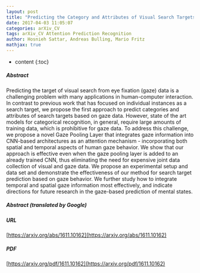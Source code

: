 ```yaml
---
layout: post
title: "Predicting the Category and Attributes of Visual Search Targets Using Deep Gaze Pooling"
date: 2017-04-03 11:05:07
categories: arXiv_CV
tags: arXiv_CV Attention Prediction Recognition
author: Hosnieh Sattar, Andreas Bulling, Mario Fritz
mathjax: true
---
```


* content
{:toc}

##### Abstract
Predicting the target of visual search from eye fixation (gaze) data is a challenging problem with many applications in human-computer interaction. In contrast to previous work that has focused on individual instances as a search target, we propose the first approach to predict categories and attributes of search targets based on gaze data. However, state of the art models for categorical recognition, in general, require large amounts of training data, which is prohibitive for gaze data. To address this challenge, we propose a novel Gaze Pooling Layer that integrates gaze information into CNN-based architectures as an attention mechanism - incorporating both spatial and temporal aspects of human gaze behavior. We show that our approach is effective even when the gaze pooling layer is added to an already trained CNN, thus eliminating the need for expensive joint data collection of visual and gaze data. We propose an experimental setup and data set and demonstrate the effectiveness of our method for search target prediction based on gaze behavior. We further study how to integrate temporal and spatial gaze information most effectively, and indicate directions for future research in the gaze-based prediction of mental states.

##### Abstract (translated by Google)


##### URL
[https://arxiv.org/abs/1611.10162](https://arxiv.org/abs/1611.10162)

##### PDF
[https://arxiv.org/pdf/1611.10162](https://arxiv.org/pdf/1611.10162)

